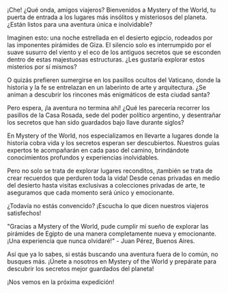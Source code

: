 
¡Che! ¿Qué onda, amigos viajeros? Bienvenidos a Mystery of the World, tu puerta de entrada a los lugares más insólitos y misteriosos del planeta. ¿Están listos para una aventura única e inolvidable?

Imaginen esto: una noche estrellada en el desierto egipcio, rodeados por las imponentes pirámides de Giza. El silencio solo es interrumpido por el suave susurro del viento y el eco de los antiguos secretos que se esconden dentro de estas majestuosas estructuras. ¿Les gustaría explorar estos misterios por sí mismos?

O quizás prefieren sumergirse en los pasillos ocultos del Vaticano, donde la historia y la fe se entrelazan en un laberinto de arte y arquitectura. ¿Se animan a descubrir los rincones más enigmáticos de esta ciudad santa?

Pero espera, ¡la aventura no termina ahí! ¿Qué les parecería recorrer los pasillos de la Casa Rosada, sede del poder político argentino, y desentrañar los secretos que han sido guardados bajo llave durante siglos?

En Mystery of the World, nos especializamos en llevarte a lugares donde la historia cobra vida y los secretos esperan ser descubiertos. Nuestros guías expertos te acompañarán en cada paso del camino, brindándote conocimientos profundos y experiencias inolvidables.

Pero no solo se trata de explorar lugares reconditos, ¡también se trata de crear recuerdos que perduren toda la vida! Desde cenas privadas en medio del desierto hasta visitas exclusivas a colecciones privadas de arte, te aseguramos que cada momento será único y emocionante.

¿Todavía no estás convencido? ¡Escucha lo que dicen nuestros viajeros satisfechos!

"Gracias a Mystery of the World, pude cumplir mi sueño de explorar las pirámides de Egipto de una manera completamente nueva y emocionante. ¡Una experiencia que nunca olvidaré!" - Juan Pérez, Buenos Aires.

Así que ya lo sabes, si estás buscando una aventura fuera de lo común, no busques más. ¡Únete a nosotros en Mystery of the World y prepárate para descubrir los secretos mejor guardados del planeta!

¡Nos vemos en la próxima expedición!

